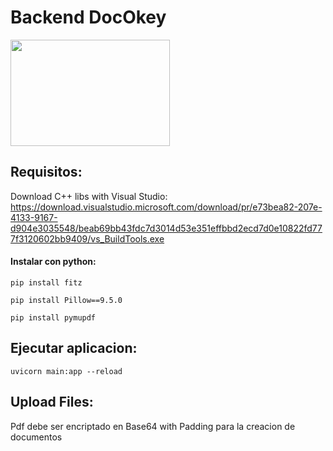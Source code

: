 # Backend DocOkey

<img src="https://archivosdigitales.cl/storage/app/uploads/public/032/556/842/thumb__655_500_0_0_crop.png" width="255" height="170"  />


## Requisitos:

Download C++ libs with Visual Studio:
https://download.visualstudio.microsoft.com/download/pr/e73bea82-207e-4133-9167-d904e3035548/beab69bb43fdc7d3014d53e351effbbd2ecd7d0e10822fd777f3120602bb9409/vs_BuildTools.exe

#### Instalar con python:
```pip install fitz```

```pip install Pillow==9.5.0```

```pip install pymupdf```

## Ejecutar aplicacion:

```uvicorn main:app --reload```

## Upload Files:

Pdf debe ser encriptado en Base64 with Padding para la creacion de documentos